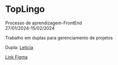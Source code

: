 # TopLingo

<p>Processo de aprendizagem-FrontEnd
  <br/>
  27/01/2024-15/02/2024</p>
<p>Trabalho em duplas para gerenciamento de projetos</p>

<p>Dupla: <a href="https://github.com/LeticiaMeloSilv/TopLingo">Leticia</a>
 </p>

<a href="https://www.figma.com/file/KPpRk6dD09VgtDuoqEq0mb/Top-Lingo?type=design&mode=design&t=pF8ZtPXwZDNtri8j-1">Link Figma</a>


